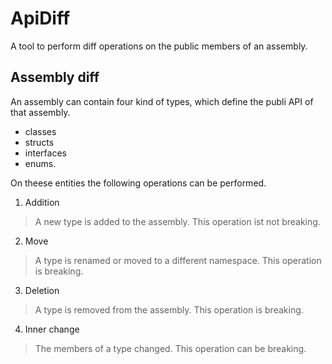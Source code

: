 # ApiDiff
A tool to perform diff operations on the public members of an assembly.

## Assembly diff
An assembly can contain four kind of types, which define the publi API of that assembly.
* classes
* structs
* interfaces
* enums.

On theese entities the following operations can be performed.

1. Addition
> A new type is added to the assembly. This operation ist not breaking.

2. Move
> A type is renamed or moved to a different namespace. This operation is breaking.

3. Deletion
> A type is removed from the assembly. This operation is breaking.

4. Inner change
> The members of a type changed. This operation can be breaking.

